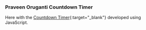 ### Praveen Oruganti Countdown Timer

Here with the [Countdown Timer](https://praveenorugantitech.github.io/praveenorugantitech-javascript/0_Projects/praveenorugantitech-countdown-timer){:target="_blank"} developed using JavaScript.




